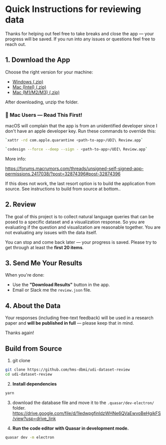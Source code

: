 # Quick Instructions for reviewing data

Thanks for helping out feel free to take breaks and close the app — your progress will be saved. If you run into any issues or questions feel free to reach out.

## 1. Download the App

Choose the right version for your machine:

- [Windows (.zip)](https://drive.google.com/file/d/1uvNfOptaGEWmxkEugZYZmwuflsbR15-u/view?usp=drive_link)
- [Mac (Intel) (.zip)](https://drive.google.com/file/d/1eLqhR7q9e1FvmPdlA6MlfhHI-41pPRY2/view?usp=drive_link)
- [Mac (M1/M2/M3) (.zip)](https://drive.google.com/file/d/16SoxnGNUqqIut2N2YMxhmhDXHC1MNHX-/view?usp=drive_link)

After downloading, unzip the folder.

### 📌 Mac Users — Read This First!

macOS will complain that the app is from an unidentified developer since I don't have an apple developer key. Run these commands to override this:

```bash
`xattr -rd com.apple.quarantine <path-to-app>/UDI\ Review.app`

`codesign --force --deep --sign - <path-to-app>/UDI\ Review.app`
```

More info:

https://forums.macrumors.com/threads/unsigned-self-signed-app-permissions.2417038/?post=32874396#post-32874396

If this does not work, the last resort option is to build the application from source. See instructions to build from source at bottom..

## 2. Review

The goal of this project is to collect natural language queries that can be posed to a specific dataset and a visualization response. So you are evaluating if the question and visualization are reasonable together. You are not evaluating any issues with the data itself.

You can stop and come back later — your progress is saved. Please try to get through at least the **first 20 items**.

## 3. Send Me Your Results

When you're done:

- Use the **"Download Results"** button in the app.
- Email or Slack me the `review.json` file.

## 4. About the Data

Your responses (including free-text feedback) will be used in a research paper and **will be published in full** — please keep that in mind.

Thanks again!

## Build from Source

1. git clone

```bash
git clone https://github.com/hms-dbmi/udi-dataset-review
cd udi-dataset-review
```

2.  **Install dependencies**

```bash
yarn
```

3. download the database file and move it to the `.quasar/dev-electron/` folder.
   https://drive.google.com/file/d/1ledwpgfinldzWHNe6QVaEwvoBeHgikFS/view?usp=drive_link

4. **Run the code editor with Quasar in development mode.**

```bash
quasar dev -m electron
```
